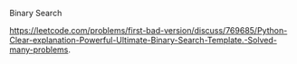 ​Binary Search

https://leetcode.com/problems/first-bad-version/discuss/769685/Python-Clear-explanation-Powerful-Ultimate-Binary-Search-Template.-Solved-many-problems.
